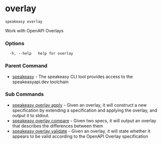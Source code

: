 # overlay  
`speakeasy overlay`  


Work with OpenAPI Overlays  

### Options

```
  -h, --help   help for overlay
```

### Parent Command

* [speakeasy](../README.md)	 - The speakeasy CLI tool provides access to the speakeasyapi.dev toolchain
### Sub Commands

* [speakeasy overlay apply](apply.md)	 - Given an overlay, it will construct a new specification by extending a specification and applying the overlay, and output it to stdout.
* [speakeasy overlay compare](compare.md)	 - Given two specs, it will output an overlay that describes the differences between them
* [speakeasy overlay validate](validate.md)	 - Given an overlay, it will state whether it appears to be valid according to the OpenAPI Overlay specification
